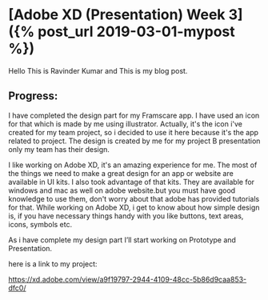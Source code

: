 # [Adobe XD (Presentation) Week 3]({% post_url 2019-03-01-mypost %})
Hello This is Ravinder Kumar and This is my blog post.

## Progress:

I have completed the design part for my Framscare app. I have used an icon for that which is made by me using illustrator. Actually, it's the icon i've created for my team project, so i decided to use it here because it's the app related to project. The design is created by me for my project B presentation only my team has their design.

I like working on Adobe XD, it's an amazing experience for me. The most of the things we need to make a great design for an app or website are available in UI kits. I also took advantage of that kits. They are available for windows and mac as well on adobe website.but you must have good knowledge to use them, don't worry about that adobe has provided tutorials for that. While working on Adobe XD, i get to know about how simple design is, if you have necessary things handy with you like buttons, text areas, icons, symbols etc.

As i have complete my design part I’ll start working on Prototype and  Presentation.
 
 
 here is a link to my project:
 
 https://xd.adobe.com/view/a9f19797-2944-4109-48cc-5b86d9caa853-dfc0/
